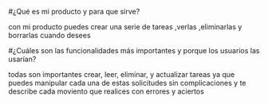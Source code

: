 #¿Qué es mi producto y para que sirve?

con mi producto puedes crear una serie de tareas ,verlas ,eliminarlas y borrarlas cuando desees

#¿Cuáles son las funcionalidades más importantes y porque los usuarios las usarían?

todas son importantes crear, leer, eliminar, y actualizar tareas ya que puedes manipular cada una de estas solicitudes sin complicaciones y te describe cada moviento que realices con errores y aciertos